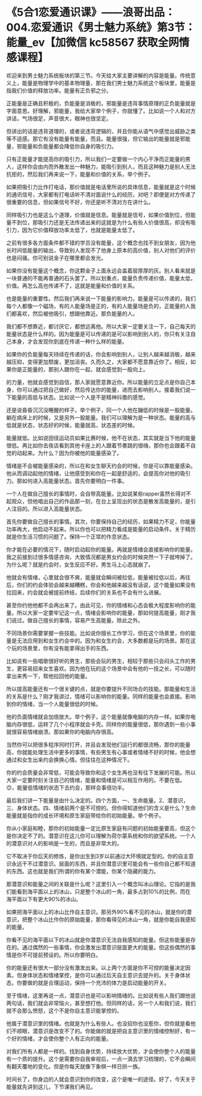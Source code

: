 # 《5合1恋爱通识课》——浪哥出品：004.恋爱通识《男士魅力系统》第3节：能量_ev【加微信 kc58567 获取全网情感课程】

欢迎来到男士魅力系统板块的第三节。今天给大家主要讲解的内容是能量。传统意义上，能量是物理学中的基本物理量，那在我们男士魅力系统这个板块里，能量是指我们价值的释放功率。能量有正负邪之分。

正能量是正确且积极的，负能量是消极的，邪能量是违背事情原理的正负能量就是字面意思。好理解，邪能量，我给大家举个例子，你就懂了。比如说一个人和对方讲话，气场很足，声音很大，眼神也很坚定。

但讲出的话是违背道理的，或者说违背逻辑的，并且你能从语气中感觉出威胁之类等不适感。那它有没有能量有能量，而且。能量很强，但它输出的能量就是邪能量，邪能量和负能量都会降低你自身的吸引力。

只有正能量才能提高你的吸引力，所以我们一定要做一个内心干净而正能量的男人，这样你会由内而外散发出一种魅力，能吸引到别人，而且这种魅力是别人无法抗拒的，然后我们再来说一下，能量和价值的关系，举个例子。

如果把吸引力比作打电话，那价值就是电话里所说的具体信息，能量就是这个时候的通讯信号，大家都有打电话听不清对面说什么的经历，对吧？即便是对方传递了很重要的信息，但如果信号不好，你还是听不清对方在讲什么。

同样吸引力也是这么个道理，价值就是信息。能量就是信号，如果价值到位，但能量不到位，那吸引力还是无法传递出来的这就是为什么有些人价值很高，却没有吸引力，因为它价值释放功率太低了，也就是能量太低了。

之前有很多各方面条件都不错的学员没有能量，这个概念也找不到女朋友，因为他长时间低能量的输出，导致别人发现不了他身上原本的高价值，别人对他们的评价也是闷骚。你可别说金子在哪里都会发光。

如果你没有能量这个概念，你这颗金子上面永远会盖着层厚厚的灰。别人看来就是一块普通的不能再普通的石头罢了。所以划重点，能量负责传递价值，能量太低，价值。再怎么高也传递不了，这就是能量和价值的关系。

也是能量的重要性。然后我们再来说一下能量的影响力。能量是可以传递的，我们每个人都像一个磁场，有的人能量场是正的，有的人能量场是负的，正能量的人我们都喜欢，然后被他吸引，想跟他靠近。那负能量的人。

我们都不想靠近，都讨厌它，都想远离他。所以大家一定要关注一下，自己每天的能量状态是什么样的。因为能量是可以传递的是可以影响到别人的，你只有关注自己本身，才会发现你到底在传递一种什么样的能量。

如果你的负能量每天持续在传递的话，你会影响到别人，让别人越来越消极，越来越压抑，变得更加颓废，更加沮丧。久而久之，大家都不愿意靠近你了。相反，如果你是正能量的，那别人跟你在一起，就会感觉到一股向上。

的力量，他就会感觉到自信，那人家就愿意靠近你。所以能量的立足点是你自己本身，你可以通过把自己做好，然后传达你的能量，进而去影响别人。接着我们说一下能量的高低与状态。比如说一个人是不是精神抖擞的感觉。

还是说昏昏沉沉没睡醒的样子。举个例子，同一个人他在蹦低的时候是一股能量。躺在病床上的时候，又是另外一股能量。我们可以理解为是一种状态。能量的高与低就是状态，状态好的时候，能量就高，状态差的时候。

能量就低。比如说田径运动员如果比赛时候，他不在状态，其实就是当下他的能量很低。再比如你去夜店看到其他卡座上的人跟着节奏跳的很嗨，那你也会跟着不自觉的动起来。为什么？因为你被他的能量感染了。

情绪是不会被能量感染的，所以在和女生聊天约会的时候，你是可以靠能量感染。他从而调动起他的情绪，让他感受到和你在一起是舒适的，会提高你对他的吸引力。那如何进入高能量状态。首先你要明白一件事。

一个人在做自己擅长的事情时，会自带高能量。比如说某些rapper虽然长得对不起观众，但他唱出自己的作品那一刻，在台上呈现出的状态是散发高能量的，是引人注目的。所以进入高能量状态。

首先你要做自己擅长的事情。其次，你要保持自己的经历，如果精力不足，你能量功率再大，他启动不起来。所以你也可以把精力看成是能量的启动条件。关于精历就是你生活习惯的问题了。保持一个正常的作息状态。

你才能在必要的情况下，随时启动起你的能量。再就是情绪会直接影响你的能量。我之前接到过很多情感咨询，大致情况都是男女约会的时候突然一下子就垮掉了。为什么呢？就是约会时，女生反应不好。男生马上心态就崩了。

他就会有情绪，心里就会很不爽，能量就会瞬间被拉低，能量被拉低以后，再往后，你们的约会体验会越来越糟糕，你会和他越来越没有话说，这个能量如果没有拉回来，约会就会被提前终结，后续你们的关系也不会有什么进展。

甚至你约他他都不会再出来了。由此可见，你的情绪和心态会极大程度影响你的能量。所以大家一定要牢记这一点，情绪会影响你的能量，那如何提高能量，刚才我们说过。做自己擅长的事情，容易产生高能量。除此之外。

不同场景你需要掌握一些技能。比如说你擅长工作学习，但在这个场景里，你的能量是无法应用到和女生约会中的。因为和女生约会，大多数都是玩的场景。那在这个玩的场景里，你有没有能拿得出手的东西。

比如说有一些唱歌很好听的男生，那些会玩的男生，相较于那些只会闷头工作的男生，更容易招来女生喜欢。因为他在玩的这个场景中会有他的一技之长，可以随时拿出来秀一下，帮他拉回他的能量。

所以提高能量还有一个很关键的点，就是你要提升不同场合的技能。那能量和生活的关系是什么？刚才我讲过，情绪可以影响你的能量。同样的能量也会直接。影响到你的情绪，当一个人能量很低的时候。

他的负面情绪就会加倍放大。举个例子，这个能量就像电脑的内存一样。如果你电脑内存很低，运转了几个小程序就会卡壳。同样你的能量很低，那你遇到一些小事就很容易情绪崩溃。那如果你的电脑内存很高。

当然你可以把很多程序同时打开，并且会发现他们运行的都很流畅，那你的能量高，你就能处理生活中更多的事情，有些男生有心事或者情绪不好的时候，他会想通过和女生出来约会换换心情。但往往在这种情况下。

你的约会质量会非常低，可能会导致你和这个女生再也没有往下发展的可能。所以大家一定要时刻关注自己的情绪，能量和情绪是可以相互作用的。不要在低。😊，能量低情绪的状态下去约会，那样会事倍功半。

最后我们讲一下能量是由什么决定的。四个方面，一、生命能量。2、潜意识，三、身体状态。四、情绪前两个是不可控的。但你得知道他们的含义是什么？生命能量就是指你的成长环境和原生家庭带给你的初始能量。举个例子。

你从小家庭和睦，那你的初始能量一定比原生家庭有问题的初始能量要高，但这个是你决定不了的。潜意识在这儿你可以理解为荷尔蒙系统和你的欲望系统。一个人的潜意识对人的影响是一生的，而且是非常大的。

它不取决于你后天的修炼，是你出生到3岁以前通过大环境就定型的。你的自主意识永远干不过潜意识。层面的东西，并且你潜意识里可能会有一些你自己都不知道的东西。这也就是我们所谓的你有某个潜能，你某个隐藏的能力。

那潜意识和能量之间的关联是什么呢？这里引入一个概念叫冰山理论。它指的是我们能看到海平面以上的冰山，只是整个冰山的一角，最多占到10%的比例，而在海平面以下有更大90%的冰山。

如果把海平面以上的冰山比作自主意识。那另外90%看不见的冰山，就是你的潜意识，把整个冰山比作你的原始能量，那你看得见的冰山一角，就是你能自我感知的能量。

你看不见的海平面以下的冰山就是你潜意识无法自我感知的能量。但这些能量是存在的。通过偶然的一些事情，你会激发出潜意识层面更大的能量。但这些偶然的事情是你不可提前预设的。所以你要明白。

你的能量还有很大一部分没有激发出来。以上两个方面是你不可控的能量决定因素。但身体状态和情绪掌控，是你可以通过后天自主意识去提升的。关于身体状态，你要做的就是合理运动，保持一个充沛的体力是启动能量的开关。

至于情绪，这里再说一点，潜意识也是可以影响情绪的。比如说有些人我们跟他说两句话，我们就会非常恼火，甚至想打他。但同样的话，另一个人和我们说，我们就不会那么愤怒，这个不是你自主意识能掌控的。

他属于潜意识里的情绪。也就是为什么有些人。也没招你也没惹你，但你就是看他们不顺眼，潜意识是改变不了的。你能做的就是把自主意识里的情绪控制好，有一个好的情绪，才会使你整个人有正向的能量。

对我们所有人都是一样的。找到自身优势，持续放大优势，才会使你整个人的能量有一个质的提升。这个是需要你自我审视后，一点一滴去学习梳理的，它不会瞬间有翻天覆地的变化。但是你每天就像下象棋一样日拱一族。

时间长了，你身边的人就会意识到你的改变，这个是唯一的途径。好了，今天关于能量就先讲到这儿，下节课我们再见。

